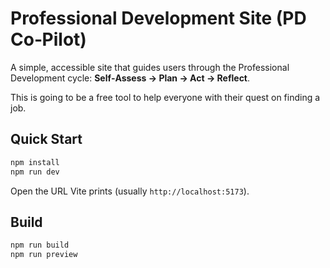 # Professional Development Site (PD Co‑Pilot)

A simple, accessible site that guides users through the Professional Development cycle:
**Self‑Assess → Plan → Act → Reflect**.

This is going to be a free tool to help everyone with their quest on finding a job.
## Quick Start
```bash
npm install
npm run dev
```
Open the URL Vite prints (usually `http://localhost:5173`).

## Build
```bash
npm run build
npm run preview
```
